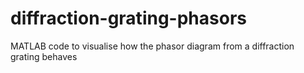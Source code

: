 # diffraction-grating-phasors
MATLAB code to visualise how the phasor diagram from a diffraction grating behaves
